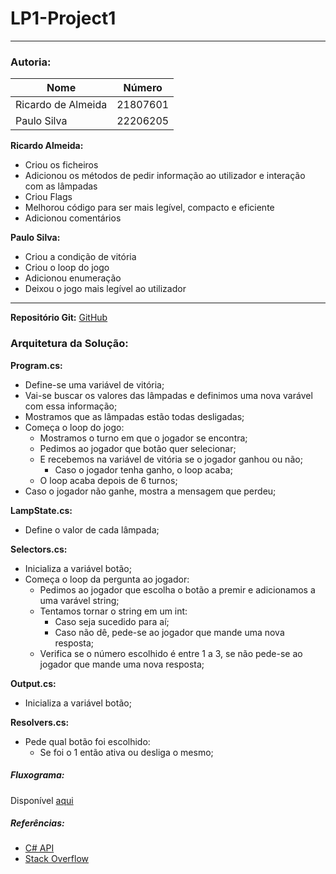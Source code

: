 # **LP1-Project1**
---
### **Autoria:** 

| Nome | Número |
| - | - |
| Ricardo de Almeida | 21807601 |
| Paulo Silva | 22206205 |

**Ricardo Almeida:**
 - Criou os ficheiros
 - Adicionou os métodos de pedir informação ao utilizador e interação com as lâmpadas
 - Criou Flags
 - Melhorou código para ser mais legível, compacto e eficiente
 - Adicionou comentários
  
**Paulo Silva:**
 - Criou a condição de vitória
 - Criou o loop do jogo
 - Adicionou enumeração
 - Deixou o jogo mais legível ao utilizador
---
**Repositório Git:** [GitHub](https://github.com/Ricardo-Louro/LP1-Project1)

### **Arquitetura da Solução:**
**Program.cs:**
- Define-se uma variável de vitória;
- Vai-se buscar os valores das lâmpadas e definimos uma nova varável com essa informação;
- Mostramos que as lâmpadas estão todas desligadas;
- Começa o loop do jogo:
  - Mostramos o turno em que o jogador se encontra;
  - Pedimos ao jogador que botão quer selecionar;
  - E recebemos na variável de vitória se o jogador ganhou ou não;
    - Caso o jogador tenha ganho, o loop acaba;
  - O loop acaba depois de 6 turnos;
- Caso o jogador não ganhe, mostra a mensagem que perdeu;

**LampState.cs:**
- Define o valor de cada lâmpada;

**Selectors.cs:**
- Inicializa a variável botão;
- Começa o loop da pergunta ao jogador:
  - Pedimos ao jogador que escolha o botão a premir e adicionamos a uma varável string;
  - Tentamos tornar o string em um int:
    - Caso seja sucedido para aí;
    - Caso não dê, pede-se ao jogador que mande uma nova resposta;
  - Verifica se o número escolhido é entre 1 a 3, se não pede-se ao jogador que mande uma nova resposta;

**Output.cs:**
- Inicializa a variável botão;

**Resolvers.cs:**
- Pede qual botão foi escolhido:
  - Se foi o 1 então ativa ou desliga o mesmo; 

##### **Fluxograma:**
Disponível [aqui](https://drive.google.com/file/d/1EjklRZWdeDIUliFZHjrzRFzKrjpI_uXx/view?usp=share_link)

##### **Referências:**
 - [C# API](https://learn.microsoft.com/en-us/dotnet/api/?view=netstandard-2.0)
 - [Stack Overflow](https://stackoverflow.com/)